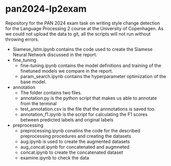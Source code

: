 # pan2024-lp2exam
Repository for the PAN 2024 exam task on writing style change detection for the Language Processing 2 course at the University of Copenhagen.
As we could not upload the data to git, all the scripts will not run without throwing errors.
- Siamese_lstm.ipynb contains the code used to create the Siamese Neural Network discussed in the report.
- fine_tuning
  - fine-tuning.ipynb contains the model definitions and training of the finetuned models we compare in the report.
  - param_search.ipynb contains the hyperparameter optimization of the base model.
- annotation
  - The folder contains two files.
  - annotation.py is the python script that makes us able to annotate from the terminal
  - test_annotation.csv is the file that the annnotations is saved too.
  - annotation_f1.ipynb is the script for calculating the F1 scores between predicted labels and original labels
- preprocessing
  - preprocessing.ipynb conatins the code for the described preprocessing procedures and creating the datasets
  - aug.ipynb is used to create the augmented datasets
  - aug_concat.ipynb for concatenated and augmneted
  - concat.ipynb to create the concatenated dataset
  - examine.ipynb to check the data

